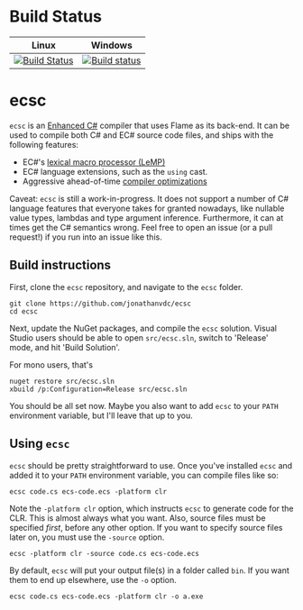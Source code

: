 # Build Status

Linux | Windows
----- | -------
[![Build Status](https://travis-ci.org/jonathanvdc/ecsc.svg?branch=master)](https://travis-ci.org/jonathanvdc/ecsc) | [![Build status](https://ci.appveyor.com/api/projects/status/6t6whsqeiebiggbc?svg=true)](https://ci.appveyor.com/project/jonathanvdc/ecsc)

# ecsc

`ecsc` is an [Enhanced C#](http://ecsharp.net/) compiler that uses Flame as its back-end. It can be used to compile both C# and EC# source code files, and ships with the following features:
* EC#'s [lexical macro processor (LeMP)](http://ecsharp.net/lemp/)
* EC# language extensions, such as the `using` cast.
* Aggressive ahead-of-time [compiler optimizations](https://github.com/jonathanvdc/ecsc/wiki/Optimization-options)

Caveat: `ecsc` is still a work-in-progress. It does not support a number of C# language features that everyone takes for granted nowadays, like nullable value types, lambdas and type argument inference. Furthermore, it can at times get the C# semantics wrong. Feel free to open an issue (or a pull request!) if you run into an issue like this.

## Build instructions

First, clone the `ecsc` repository, and navigate to the `ecsc` folder.

```
git clone https://github.com/jonathanvdc/ecsc
cd ecsc
```

Next, update the NuGet packages, and compile the `ecsc` solution.
Visual Studio users should be able to open `src/ecsc.sln`, switch to 'Release' mode, and hit 'Build Solution'.

For mono users, that's

```
nuget restore src/ecsc.sln
xbuild /p:Configuration=Release src/ecsc.sln
```

You should be all set now. Maybe you also want to add `ecsc` to your `PATH` environment variable, but I'll leave that up to you.

## Using `ecsc`

`ecsc` should be pretty straightforward to use. Once you've installed `ecsc` and added it to your `PATH` environment variable, you can compile files like so:

```
ecsc code.cs ecs-code.ecs -platform clr
```

Note the `-platform clr` option, which instructs `ecsc` to generate code for the CLR. This is almost always what you want. Also, source files must be specified _first_, before any other option. If you want to specify source files later on, you must use the `-source` option. 

```
ecsc -platform clr -source code.cs ecs-code.ecs 
```

By default, `ecsc` will put your output file(s) in a folder called `bin`. If you want them to end up elsewhere, use the `-o` option.

```
ecsc code.cs ecs-code.ecs -platform clr -o a.exe
```

